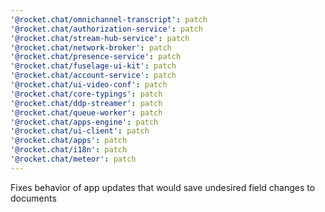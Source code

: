 ```yaml
---
'@rocket.chat/omnichannel-transcript': patch
'@rocket.chat/authorization-service': patch
'@rocket.chat/stream-hub-service': patch
'@rocket.chat/network-broker': patch
'@rocket.chat/presence-service': patch
'@rocket.chat/fuselage-ui-kit': patch
'@rocket.chat/account-service': patch
'@rocket.chat/ui-video-conf': patch
'@rocket.chat/core-typings': patch
'@rocket.chat/ddp-streamer': patch
'@rocket.chat/queue-worker': patch
'@rocket.chat/apps-engine': patch
'@rocket.chat/ui-client': patch
'@rocket.chat/apps': patch
'@rocket.chat/i18n': patch
'@rocket.chat/meteor': patch
---
```


Fixes behavior of app updates that would save undesired field changes to documents
